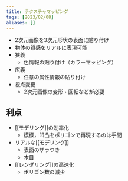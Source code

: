 ```yaml
---
title: テクスチャマッピング
tags: [2023/02/08]
aliases: []
---
```


- 2次元画像を3次元形状の表面に貼り付け
- 物体の質感をリアルに表現可能
- 狭義
	- 色情報の貼り付け（カラーマッピング）
- 広義
	- 任意の属性情報の貼り付け
- 視点変更
	- 2次元画像の変形・回転などが必要
## 利点
- [[モデリング]]の効率化
	- 模様，凹凸をポリゴンで再現するのは手間
- リアルな[[モデリング]]
	- 表面のザラつき
	- 木目
- [[レンダリング]]の高速化
	- ポリゴン数の減少